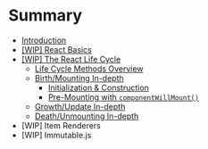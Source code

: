 # Summary

* [Introduction](README.md)
* [[WIP] React Basics](react_basics/introduction.md)
* [[WIP] The React Life Cycle](life_cycle/introduction.md)
   * [Life Cycle Methods Overview](life_cycle/lifecycle_methods_overview.md)
   * [Birth/Mounting In-depth](life_cycle/birth_mounting_indepth.md)
     * [Initialization & Construction](life_cycle/birth/initialization_and_construction.md)
     * [Pre-Mounting with `componentWillMount()`](life_cycle/birth/premounting_with_componentwillmount.md)
   * [Growth/Update In-depth](life_cycle/growth_update_indepth.md)
   * [Death/Unmounting In-depth](life_cycle/death_unmounting_indepth.md)
* [WIP] Item Renderers
* [WIP] Immutable.js

